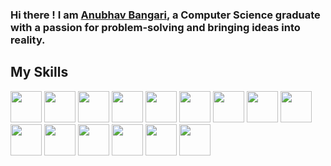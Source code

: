### Hi there ! I am [Anubhav Bangari](https://www.anubhavbangari.com/), a Computer Science graduate with a passion for problem-solving and bringing ideas into reality.

## My Skills
<img height="50" src="https://github.com/AnubhavBangari3/AnubhavBangari3/assets/68240739/8c1f7ddb-4272-414b-9e12-48a37061ae83"/>
<img height="50" src="https://github.com/AnubhavBangari3/AnubhavBangari3/assets/68240739/2476781f-0887-40e2-859d-497c4b6293af"/>
<img height="50" src="https://github.com/AnubhavBangari3/AnubhavBangari3/assets/68240739/441b36fd-a07a-4516-8144-0ef49a260b73"/>
<img height="50" src="https://github.com/AnubhavBangari3/AnubhavBangari3/assets/68240739/49c878ad-a23e-4725-b232-d7cf6043c461"/>
<img height="50" src="https://github.com/AnubhavBangari3/AnubhavBangari3/assets/68240739/42855280-46bc-4515-88d9-f9d6a2442be6"/>
<img height="50" src="https://github.com/AnubhavBangari3/AnubhavBangari3/assets/68240739/88fb8731-9fd2-42bb-8a3c-0a62230be955"/>
<img height="50" src="https://github.com/AnubhavBangari3/AnubhavBangari3/assets/68240739/28aec471-661f-4165-8855-996d19cdd257"/>
<img height="50" src="https://github.com/AnubhavBangari3/AnubhavBangari3/assets/68240739/f0bc5e89-3802-41af-ad2a-7887635d514e"/>
<img height="50" src="https://github.com/AnubhavBangari3/AnubhavBangari3/assets/68240739/791429df-8472-4eeb-84e9-11f25daa3bcb"/>
<img height="50" src="https://github.com/AnubhavBangari3/AnubhavBangari3/assets/68240739/a8535501-9314-4f39-9866-45fc24540a15"/>
<img height="50" src="https://github.com/AnubhavBangari3/AnubhavBangari3/assets/68240739/12c4efd2-88a6-446d-a151-bf5deba43657"/>
<img height="50" src="https://github.com/AnubhavBangari3/AnubhavBangari3/assets/68240739/36f58c50-6eff-485a-87b7-b12fb77d5679"/>
<img height="50" src="https://github.com/AnubhavBangari3/AnubhavBangari3/assets/68240739/4c46754d-2e4d-428e-99fc-cc3245b4f3c6"/>
<img height="50" src="https://github.com/AnubhavBangari3/AnubhavBangari3/assets/68240739/1b81cbc1-d652-43b8-956a-2e695a62ffd8"/>
<img height="50" src="https://github.com/AnubhavBangari3/AnubhavBangari3/assets/68240739/a018cb7f-ed75-4844-868e-adc932e4e936"/>



















<!--
**AnubhavBangari3/AnubhavBangari3** is a ✨ _special_ ✨ repository because its `README.md` (this file) appears on your GitHub profile.

Here are some ideas to get you started:

- 🔭 I’m currently working on ...
- 🌱 I’m currently learning ...
- 👯 I’m looking to collaborate on ...
- 🤔 I’m looking for help with ...
- 💬 Ask me about ...
- 📫 How to reach me: ...
- 😄 Pronouns: ...
- ⚡ Fun fact: ...
-->

